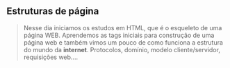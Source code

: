 ## Estruturas de página
 > Nesse dia iniciamos os estudos em HTML, que é o esqueleto de uma página WEB. Aprendemos as tags iniciais para construção de uma página web e também vimos um pouco de como funciona a estrutura do mundo da **internet**. Protocolos, domínio, modelo cliente/servidor, requisições web....